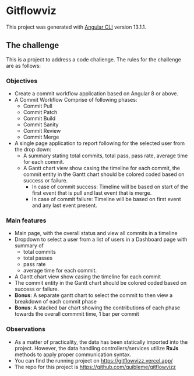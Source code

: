 # Gitflowviz

This project was generated with [Angular CLI](https://github.com/angular/angular-cli) version 13.1.1.

## The challenge
This is a project to address a code challenge.
The rules for the challenge are as follows:

### Objectives

- Create a commit workflow application based on Angular 8 or above.
- A Commit Workflow Comprise of following phases:
  - Commit Pull 
  - Commit Patch 
  - Commit Build 
  - Commit Sanity 
  - Commit Review 
  - Commit Merge 
- A single page application to report following for the selected user from the drop down:
  - A summary stating total commits, total pass, pass rate, average time for each commit. 
  - A Gantt chart view show casing the timeline for each commit, the commit entity in the Gantt chart should be colored coded based on success or failure. 
    - In case of commit success: Timeline will be based on start of the first event that is pull and last event that is merge. 
    - In case of commit failure: Timeline will be based on first event and any last event present.
    
### Main features

- Main page, with the overall status and view all commits in a timeline
- Dropdown to select a user from a list of users in a Dashboard page with summary of
  - total commits
  - total passes
  - pass rate
  - average time for each commit.
- A Gantt chart view show casing the timeline for each commit
- The commit entity in the Gantt chart should be colored coded based on success or failure.
- **Bonus**: A separate gantt chart to select the commit to then view a breakdown of each commit phase
- **Bonus**: A stacked bar chart showing the contributions of each phase towards the overall commmit time, 1 bar per commit


### Observations
- As a matter of practicality, the data has been statically imported into the project. However, the data handling controllers/services utilize **RxJs** methods to apply proper communication syntax.
- You can find the running project on https://gitflowvizz.vercel.app/
- The repo for this project is https://github.com/guibleme/gitflowvizz
